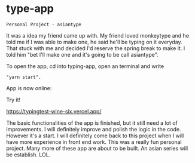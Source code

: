 # type-app

    Personal Project - asiantype

It was a idea my friend came up with. My friend loved monkeytype and he told me if I was able to make one, he said he'll be typing on it everyday. That stuck with me and decided I'd reserve the spring break to make it. I told him "bet I'll make one and it's going to be call asiantype".

To open the app, cd into typing-app, open an terminal and write 

    "yarn start".

App is now online: 

Try it!

https://typingtest-wine-six.vercel.app/


The basic functionalities of the app is finished, but it still need a lot of improvements. I will definitely improve and polish the logic in the code. However it's a start. I will definitely come back to this project when I will have more experience in front end work. This was a really fun personal project. Many more of these app are about to be built. An asian series will be establish. LOL.
